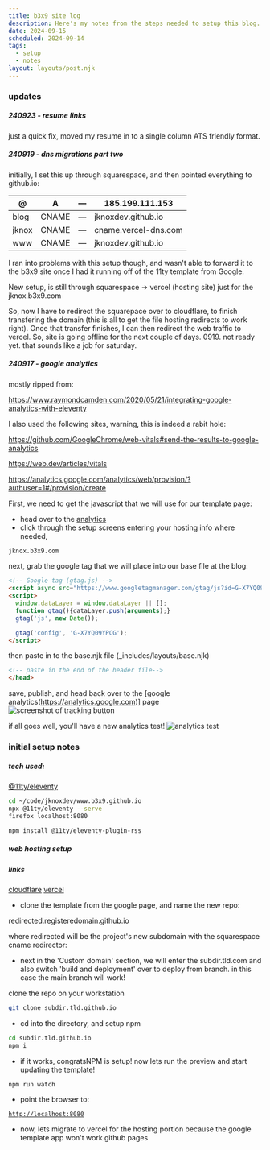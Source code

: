 ```yaml
---
title: b3x9 site log
description: Here's my notes from the steps needed to setup this blog.
date: 2024-09-15
scheduled: 2024-09-14
tags:
  - setup
  - notes
layout: layouts/post.njk
---
```


### updates 

##### 240923 - resume links
just a quick fix, moved my resume in to a single column ATS friendly format.

##### 240919 - dns migrations part two
initially, I set this up through squarespace, and then pointed everything to github.io: 

| @     | A     | —   | 185.199.111.153      |
| ----- | ----- | --- | -------------------- |
| blog  | CNAME | —   | jknoxdev.github.io   |
| jknox | CNAME | —   | cname.vercel-dns.com |
| www   | CNAME | —   | jknoxdev.github.io   |

I ran into problems with this setup though, and wasn't able to forward it to the b3x9 site once I had it running off of the 11ty template from Google. 

New setup, is still through squarespace -> vercel (hosting site) just for the jknox.b3x9.com

So, now I have to redirect the squarepace over to cloudflare, to finish transfering the domain (this is all to get the file hosting redirects to work right). Once that transfer finishes, I can then redirect the web traffic to vercel. So, site is going offline for the next couple of days. 0919. not ready yet. that sounds like a job for saturday. 


##### 240917 - google analytics
mostly ripped from:

https://www.raymondcamden.com/2020/05/21/integrating-google-analytics-with-eleventy

I also used the following sites, warning, this is indeed a rabit hole: 

https://github.com/GoogleChrome/web-vitals#send-the-results-to-google-analytics

https://web.dev/articles/vitals

https://analytics.google.com/analytics/web/provision/?authuser=1#/provision/create


First, we need to get the javascript that we will use for our template page:
- head over to the [analytics](https://analytics.google.com)
- click through the setup screens entering your hosting info where needed, 

```html
jknox.b3x9.com
```
next, grab the google tag that we will place into our base file at the blog:
```html
<!-- Google tag (gtag.js) -->
<script async src="https://www.googletagmanager.com/gtag/js?id=G-X7YQ09YPCG"></script>
<script>
  window.dataLayer = window.dataLayer || [];
  function gtag(){dataLayer.push(arguments);}
  gtag('js', new Date());

  gtag('config', 'G-X7YQ09YPCG');
</script>
```

then paste in to the base.njk file (_includes/layouts/base.njk)
```html
<!-- paste in the end of the header file-->
</head>
```

save, publish, and head back over to the [google analytics(https://analytics.google.com)] page
![screenshot of tracking button](https://imagedelivery.net/h6duaPVMwqSx6OPYA68aOw/0c916d3b-3409-40dd-d657-a28ea13c6700/public)

if all goes well, you'll have a new analytics test!
![analytics test](https://imagedelivery.net/h6duaPVMwqSx6OPYA68aOw/3d5e31d6-9650-4f56-eaf7-23a1cdbb1400/public)


### initial setup notes
##### tech used: 

[@11ty/eleventy ](https://www.11ty.dev/)

```bash
cd ~/code/jknoxdev/www.b3x9.github.io
npx @11ty/eleventy --serve
firefox localhost:8080
```

```bash
npm install @11ty/eleventy-plugin-rss
```

##### web hosting setup 



##### links
[cloudflare](https://www.cloudflare.com/)
[vercel](https://www.vercel.com)

- clone the template from the google page, and name the new repo: 

redirected.registeredomain.github.io

where redirected will be the project's new subdomain with the squarespace cname redirector: 

- next in the 'Custom domain' section, we will enter the subdir.tld.com and also switch 'build and deployment' over to deploy from branch. in this case the main branch will work!

clone the repo on your workstation

```bash
git clone subdir.tld.github.io
```

- cd into the directory, and setup npm

```bash
cd subdir.tld.github.io
npm i
```

- if it works, congratsNPM is setup! now lets run the preview and start updating the template! 

```bash
npm run watch
```

- point the browser to: 

[`http://localhost:8080`](http://localhost:8080)

- now, lets migrate to vercel for the hosting portion because the google template app won't work github pages

